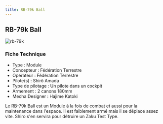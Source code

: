 ```yaml
---
title: RB-79k Ball
---
```


RB-79k Ball
-----------


![rb-79k](/images/stories/saga/08thmsteam/mechas/fede/rb-79k.png)


### Fiche Technique


* Type : Module
* Concepteur : Fédération Terrestre
* Opérateur : Fédération Terrestre
* Pilote(s) : Shirô Amada
* Type de pilotage : Un pilote dans un cockpit
* Armement : 2 canons 180mm
* Mecha Designer : Hajime Katoki


Le RB-79k Ball est un Module à la fois de combat et aussi pour la maintenance dans l'espace. Il est faiblement armé mais il se déplace assez vite. Shiro s'en servira pour détruire un Zaku Test Type.

